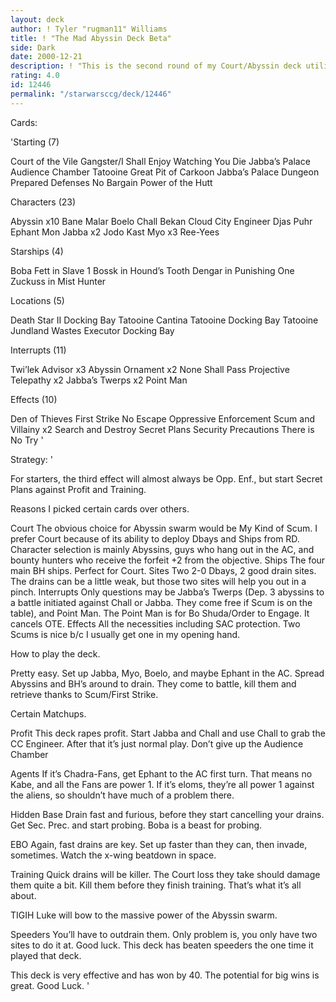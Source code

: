 ```yaml
---
layout: deck
author: ! Tyler "rugman11" Williams
title: ! "The Mad Abyssin Deck Beta"
side: Dark
date: 2000-12-21
description: ! "This is the second round of my Court/Abyssin deck utilizing JPSD to its fullest."
rating: 4.0
id: 12446
permalink: "/starwarsccg/deck/12446"
---
```

Cards: 

'Starting (7)

Court of the Vile Gangster/I Shall Enjoy Watching You Die
Jabba’s Palace Audience Chamber
Tatooine Great Pit of Carkoon
Jabba’s Palace Dungeon
Prepared Defenses
No Bargain
Power of the Hutt



Characters (23)

Abyssin x10
Bane Malar
Boelo
Chall Bekan
Cloud City Engineer
Djas Puhr
Ephant Mon
Jabba x2
Jodo Kast
Myo x3
Ree-Yees


Starships (4)

Boba Fett in Slave 1
Bossk in Hound’s Tooth
Dengar in Punishing One
Zuckuss in Mist Hunter


Locations (5)

Death Star II Docking Bay
Tatooine Cantina
Tatooine Docking Bay
Tatooine Jundland Wastes
Executor Docking Bay


Interrupts (11)

Twi’lek Advisor x3
Abyssin Ornament x2
None Shall Pass
Projective Telepathy x2
Jabba’s Twerps x2
Point Man


Effects (10)

Den of Thieves
First Strike
No Escape
Oppressive Enforcement
Scum and Villainy x2
Search and Destroy
Secret Plans
Security Precautions
There is No Try '

Strategy: '

For starters, the third effect will almost always be Opp. Enf., but start Secret Plans against Profit and Training.


Reasons I picked certain cards over others.

Court The obvious choice for Abyssin swarm would be My Kind of Scum.  I prefer Court because of its ability to deploy Dbays and Ships from RD.
Character selection is mainly Abyssins, guys who hang out in the AC, and bounty hunters who receive the forfeit +2 from the objective.
Ships The four main BH ships.	Perfect for Court.
Sites Two 2-0 Dbays, 2 good drain sites.  The drains can be a little weak, but those two sites will help you out in a pinch.
Interrupts Only questions may be Jabba’s Twerps (Dep. 3 abyssins to a battle initiated against Chall or Jabba.  They come free if Scum is on the table), and Point Man.  The Point Man is for Bo Shuda/Order to Engage.  It cancels OTE.
Effects All the necessities including SAC protection.	Two Scums is nice b/c I usually get one in my opening hand.


How to play the deck.

Pretty easy.  Set up Jabba, Myo, Boelo, and maybe Ephant in the AC.  Spread Abyssins and BH’s around to drain.  They come to battle, kill them and retrieve thanks to Scum/First Strike.

Certain Matchups.

Profit This deck rapes profit.  Start Jabba and Chall and use Chall to grab the CC Engineer.  After that it’s just normal play.  Don’t give up the Audience Chamber

Agents If it’s Chadra-Fans, get Ephant to the AC first turn.  That means no Kabe, and all the Fans are power 1.  If it’s eloms, they’re all power 1 against the aliens, so shouldn’t have much of a problem there.

Hidden Base Drain fast and furious, before they start cancelling your drains.	Get Sec. Prec. and start probing.  Boba is a beast for probing.

EBO Again, fast drains are key.  Set up faster than they can, then invade, sometimes.	Watch the x-wing beatdown in space.

Training Quick drains will be killer.	The Court loss they take should damage them quite a bit.  Kill them before they finish training.  That’s what it’s all about.

TIGIH	Luke will bow to the massive power of the Abyssin swarm.

Speeders You’ll have to outdrain them.  Only problem is, you only have two sites to do it at.  Good luck.  This deck has beaten speeders the one time it played that deck.

This deck is very effective and has won by 40.	The potential for big wins is great.  Good Luck. '
